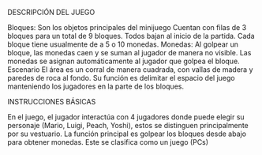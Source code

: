 DESCRIPCIÓN DEL JUEGO

Bloques:
Son los objetos principales del minijuego
Cuentan con filas de 3 bloques para un total de 9 bloques.
Todos bajan al inicio de la partida.
Cada bloque tiene usualmente de a 5 o 10 monedas.
Monedas:
Al golpear un bloque, las monedas caen y se suman al jugador de manera no visible. Las
monedas se asignan automáticamente al jugador que golpea el bloque.
Escenario
El área es un corral de manera cuadrada, con vallas de madera y paredes de roca al fondo.
Su función es delimitar el espacio del juego manteniendo los jugadores en la parte de los
bloques.

INSTRUCCIONES BÁSICAS

En el juego, el jugador interactúa con 4 jugadores donde puede elegir su personaje (Mario,
Luigi, Peach, Yoshi), estos se distinguen principalmente por su vestuario. La función
principal es golpear los bloques desde abajo para obtener monedas. Este se clasifica como
un juego (PCs)

